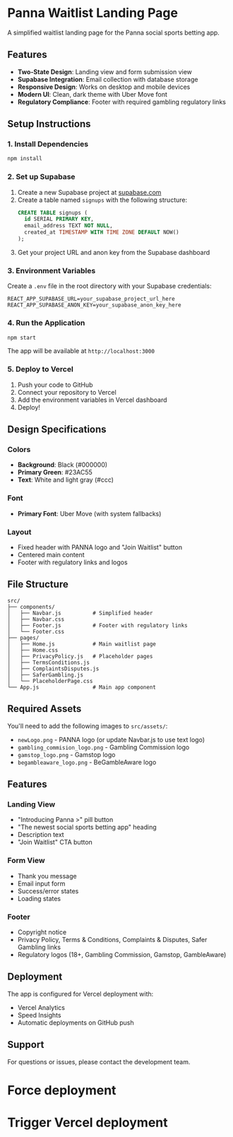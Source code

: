# Panna Waitlist Landing Page

A simplified waitlist landing page for the Panna social sports betting app.

## Features

- **Two-State Design**: Landing view and form submission view
- **Supabase Integration**: Email collection with database storage
- **Responsive Design**: Works on desktop and mobile devices
- **Modern UI**: Clean, dark theme with Uber Move font
- **Regulatory Compliance**: Footer with required gambling regulatory links

## Setup Instructions

### 1. Install Dependencies

```bash
npm install
```

### 2. Set up Supabase

1. Create a new Supabase project at [supabase.com](https://supabase.com)
2. Create a table named `signups` with the following structure:
   ```sql
   CREATE TABLE signups (
     id SERIAL PRIMARY KEY,
     email_address TEXT NOT NULL,
     created_at TIMESTAMP WITH TIME ZONE DEFAULT NOW()
   );
   ```
3. Get your project URL and anon key from the Supabase dashboard

### 3. Environment Variables

Create a `.env` file in the root directory with your Supabase credentials:

```env
REACT_APP_SUPABASE_URL=your_supabase_project_url_here
REACT_APP_SUPABASE_ANON_KEY=your_supabase_anon_key_here
```

### 4. Run the Application

```bash
npm start
```

The app will be available at `http://localhost:3000`

### 5. Deploy to Vercel

1. Push your code to GitHub
2. Connect your repository to Vercel
3. Add the environment variables in Vercel dashboard
4. Deploy!

## Design Specifications

### Colors
- **Background**: Black (#000000)
- **Primary Green**: #23AC55
- **Text**: White and light gray (#ccc)

### Font
- **Primary Font**: Uber Move (with system fallbacks)

### Layout
- Fixed header with PANNA logo and "Join Waitlist" button
- Centered main content
- Footer with regulatory links and logos

## File Structure

```
src/
├── components/
│   ├── Navbar.js          # Simplified header
│   ├── Navbar.css
│   ├── Footer.js          # Footer with regulatory links
│   └── Footer.css
├── pages/
│   ├── Home.js            # Main waitlist page
│   ├── Home.css
│   ├── PrivacyPolicy.js   # Placeholder pages
│   ├── TermsConditions.js
│   ├── ComplaintsDisputes.js
│   ├── SaferGambling.js
│   └── PlaceholderPage.css
└── App.js                 # Main app component
```

## Required Assets

You'll need to add the following images to `src/assets/`:
- `newLogo.png` - PANNA logo (or update Navbar.js to use text logo)
- `gambling_commision_logo.png` - Gambling Commission logo
- `gamstop_logo.png` - Gamstop logo  
- `begambleaware_logo.png` - BeGambleAware logo

## Features

### Landing View
- "Introducing Panna >" pill button
- "The newest social sports betting app" heading
- Description text
- "Join Waitlist" CTA button

### Form View
- Thank you message
- Email input form
- Success/error states
- Loading states

### Footer
- Copyright notice
- Privacy Policy, Terms & Conditions, Complaints & Disputes, Safer Gambling links
- Regulatory logos (18+, Gambling Commission, Gamstop, GambleAware)

## Deployment

The app is configured for Vercel deployment with:
- Vercel Analytics
- Speed Insights
- Automatic deployments on GitHub push

## Support

For questions or issues, please contact the development team.
# Force deployment
# Trigger Vercel deployment
